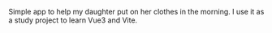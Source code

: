 Simple app to help my daughter put on her clothes in the morning. I use it as a study project to learn Vue3 and Vite.
